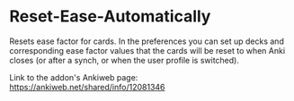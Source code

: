 # Reset-Ease-Automatically
Resets ease factor for cards. 
In the preferences you can set up decks and corresponding ease factor values that the cards will be reset to when Anki closes (or after a synch, or when the user profile is switched).

Link to the addon's Ankiweb page: https://ankiweb.net/shared/info/12081346
